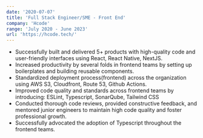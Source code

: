 ```yaml
---
date: '2020-07-07'
title: 'Full Stack Engineer/SME - Front End'
company: 'Hcode'
range: 'July 2020 - June 2023'
url: 'https://hcode.tech/'
---
```


- Successfully built and delivered 5+ products with high-quality code and user-friendly interfaces using React, React Native, NextJS.
- Increased productivity by several folds in frontend teams by setting up boilerplates and building reusable components.
- Standardized deployment process(frontend) across the organization using AWS S3, Cloudfront, Route 53, Github Actions.
- Improved code quality and standards across frontend teams by introducing: ESLint, Typescript, SonarQube, Tailwind CSS
- Conducted thorough code reviews, provided constructive feedback, and mentored junior engineers to maintain high code quality and foster professional growth.
- Successfully advocated the adoption of Typescript throughout the frontend teams.
